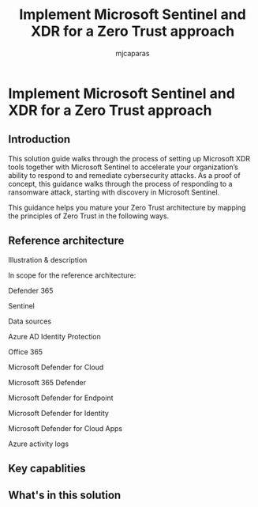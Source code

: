 ﻿---
title: Implement Microsoft Sentinel and XDR for a Zero Trust approach
description: Implement Microsoft Sentinel and XDR for a Zero Trust approach
ms.author: macapara
author: mjcaparas
localization_priority: Normal
manager: dansimp
ms.topic: article
ms.service: microsoft-365-security
---

# Implement Microsoft Sentinel and XDR for a Zero Trust approach


## Introduction 


This solution guide walks through the process of setting up Microsoft XDR tools together with Microsoft Sentinel to accelerate your organization’s ability to respond to and remediate cybersecurity attacks. As a proof of concept, this guidance walks through the process of responding to a ransomware attack, starting with discovery in Microsoft Sentinel.  

 

This guidance helps you mature your Zero Trust architecture by mapping the principles of Zero Trust in the following ways.    


## Reference architecture


Illustration & description 

In scope for the reference architecture: 

Defender 365 

Sentinel 

Data sources 

Azure AD Identity Protection 

Office 365 

Microsoft Defender for Cloud 

Microsoft 365 Defender 

Microsoft Defender for Endpoint 

Microsoft Defender for Identity 

Microsoft Defender for Cloud Apps 

Azure activity logs 


## Key capablities


## What's in this solution

